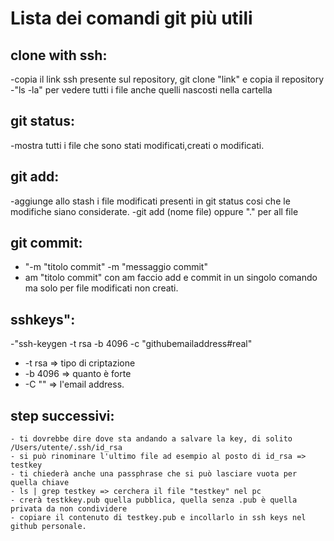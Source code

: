 # Lista dei comandi git più utili

## clone with ssh: 
 -copia il link ssh presente sul repository,  git clone "link" e copia il repository
 -"ls -la" per vedere tutti i file anche quelli nascosti nella cartella
## git status:
 -mostra tutti i file che sono stati modificati,creati o modificati.
## git add:
  -aggiunge allo stash i file modificati presenti in git status cosi che le modifiche siano considerate.
  -git add (nome file) oppure "." per all file
## git commit:
  - "-m "titolo commit" -m "messaggio commit"
  - am "titolo commit" con am faccio add e commit in un singolo comando ma solo per file modificati non creati.
 ## sshkeys":
  -"ssh-keygen -t rsa -b 4096 -c "githubemailaddress#real"
  - -t rsa => tipo di criptazione
  - -b 4096 => quanto è forte
  - -C "" => l'email address.
##  step successivi:
    - ti dovrebbe dire dove sta andando a salvare la key, di solito /Users/utente/.ssh/id_rsa
    - si può rinominare l'ultimo file ad esempio al posto di id_rsa => testkey
    - ti chiederà anche una passphrase che si può lasciare vuota per quella chiave
    - ls | grep testkey => cerchera il file "testkey" nel pc
    - crerà testkkey.pub quella pubblica, quella senza .pub è quella privata da non condividere
    - copiare il contenuto di testkey.pub e incollarlo in ssh keys nel github personale.
